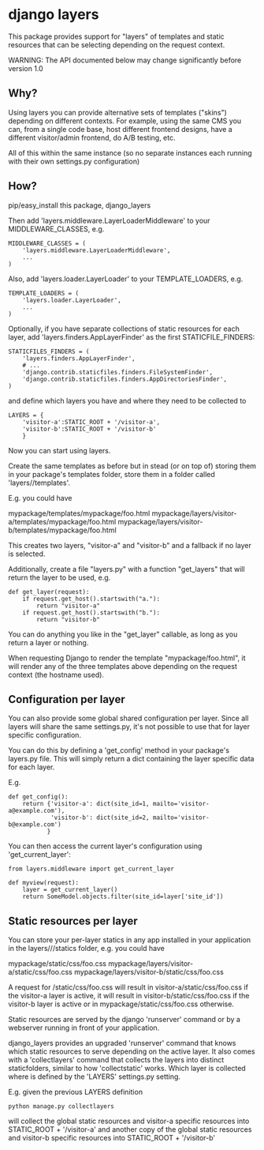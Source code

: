django layers
=============

This package provides support for "layers" of templates and static resources
that can be selecting depending on the request context.

WARNING: The API documented below may change significantly before version 1.0

Why?
----

Using layers you can provide alternative sets of templates ("skins")
depending on different contexts. For example, using the same CMS you
can, from a single code base, host different frontend designs, have
a different visitor/admin frontend, do A/B testing, etc.

All of this within the same instance (so no separate instances each running
with their own settings.py configuration)


How?
----

pip/easy_install this package, django_layers

Then add 'layers.middleware.LayerLoaderMiddleware' to your
MIDDLEWARE_CLASSES, e.g.

    MIDDLEWARE_CLASSES = (
        'layers.middleware.LayerLoaderMiddleware',
        ...
    )

Also, add 'layers.loader.LayerLoader' to your TEMPLATE_LOADERS, e.g.

    TEMPLATE_LOADERS = (
        'layers.loader.LayerLoader',
        ...
    )

Optionally, if you have separate collections of static resources for each layer,
add 'layers.finders.AppLayerFinder' as the first STATICFILE_FINDERS:

    STATICFILES_FINDERS = (
        'layers.finders.AppLayerFinder',
        # ...
        'django.contrib.staticfiles.finders.FileSystemFinder',
        'django.contrib.staticfiles.finders.AppDirectoriesFinder',
    )

and define which layers you have and where they need to be collected to

    LAYERS = {
        'visitor-a':STATIC_ROOT + '/visitor-a',
        'visitor-b':STATIC_ROOT + '/visitor-b'
        }


Now you can start using layers.

Create the same templates as before but in stead (or on top of) storing them
in your package's templates folder, store them in a folder called 
'layers/<layername>/templates'.

E.g. you could have

mypackage/templates/mypackage/foo.html
mypackage/layers/visitor-a/templates/mypackage/foo.html
mypackage/layers/visitor-b/templates/mypackage/foo.html

This creates two layers, "visitor-a" and "visitor-b" and a fallback if no
layer is selected.

Additionally, create a file "layers.py" with a function "get_layers" that
will return the layer to be used, e.g.

    def get_layer(request):
        if request.get_host().startswith("a."):
            return "visitor-a"
        if request.get_host().startswith("b."):
            return "visitor-b"


You can do anything you like in the "get_layer" callable, as long as you return
a layer or nothing.

When requesting Django to render the template "mypackage/foo.html", it will
render any of the three templates above depending on the request context (the
hostname used).

Configuration per layer
-----------------------

You can also provide some global shared configuration per layer. Since all
layers will share the same settings.py, it's not possible to use that for
layer specific configuration.

You can do this by defining a 'get_config' method in your package's layers.py
file. This will simply return a dict containing the layer specific data for
each layer.

E.g.

    def get_config():
        return {'visitor-a': dict(site_id=1, mailto='visitor-a@example.com'),
                'visitor-b': dict(site_id=2, mailto='visitor-b@example.com')
               }

You can then access the current layer's configuration using 'get_current_layer':

    from layers.middleware import get_current_layer

    def myview(request):
        layer = get_current_layer()
        return SomeModel.objects.filter(site_id=layer['site_id'])

Static resources per layer
--------------------------

You can store your per-layer statics in any app installed in your application
in the layers/<layer>/<layername>/statics folder, e.g. you could have

mypackage/static/css/foo.css
mypackage/layers/visitor-a/static/css/foo.css
mypackage/layers/visitor-b/static/css/foo.css

A request for /static/css/foo.css will result in visitor-a/static/css/foo.css
if the visitor-a layer is active, it will result in visitor-b/static/css/foo.css
if the visitor-b layer is active or in mypackage/static/css/foo.css otherwise.


Static resources are served by the django 'runserver' command or by a webserver
running in front of your application.

django_layers provides an upgraded 'runserver' command that knows which static
resources to serve depending on the active layer. It also comes with a 
'collectlayers' command that collects the layers into distinct staticfolders,
similar to how 'collectstatic' works. Which layer is collected where is defined
by the 'LAYERS' settings.py setting.

E.g. given the previous LAYERS definition

    python manage.py collectlayers

will collect the global static resources and visitor-a specific resources into
STATIC_ROOT + '/visitor-a' and another copy of the global static resources
and visitor-b specific resources into STATIC_ROOT + '/visitor-b'

